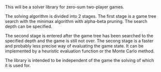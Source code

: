 This will be a solver library for zero-sum two-player games.

The solving algorithm is divided into 2 stages. The first stage is a game tree search with the minimax algorithm with alpha-beta pruning. The search depth can be specified.

The second stage is entered after the game tree has been searched to the specified depth and the game is still not over. The secong stage is a faster and probably less precise way of evaluating the game state. It can be implemented by a heuristic evaluation function or the Monte Carlo method.

The library is intended to be independent of the game the solving of which it is used for.
